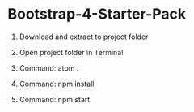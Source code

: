 # Bootstrap-4-Starter-Pack

01. Download and extract to project folder

02. Open project folder in Terminal

03. Command: atom .

04. Command: npm install

05. Command: npm start
